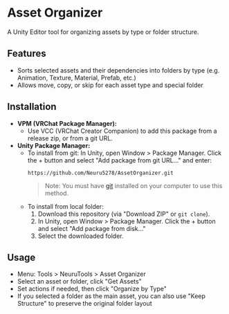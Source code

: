 # Asset Organizer

A Unity Editor tool for organizing assets by type or folder structure.

## Features
- Sorts selected assets and their dependencies into folders by type (e.g. Animation, Texture, Material, Prefab, etc.)
- Allows move, copy, or skip for each asset type and special folder

## Installation
- **VPM (VRChat Package Manager):**
  - Use VCC (VRChat Creator Companion) to add this package from a release zip, or from a git URL.
- **Unity Package Manager:**
  - To install from git: In Unity, open Window > Package Manager. Click the + button and select "Add package from git URL..." and enter:
    ```
    https://github.com/Neuru5278/AssetOrganizer.git
    ```
    > Note: You must have [git](https://git-scm.com/) installed on your computer to use this method.
  - To install from local folder:
    1. Download this repository (via "Download ZIP" or `git clone`).
    2. In Unity, open Window > Package Manager. Click the + button and select "Add package from disk..."
    3. Select the downloaded folder.

## Usage
- Menu: Tools > NeuruTools > Asset Organizer
- Select an asset or folder, click "Get Assets"
- Set actions if needed, then click "Organize by Type"
- If you selected a folder as the main asset, you can also use "Keep Structure" to preserve the original folder layout 
